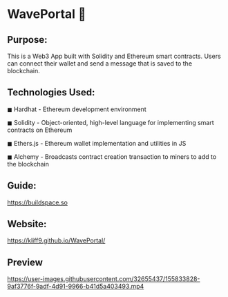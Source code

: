

# WavePortal 👋


## Purpose:

This is a Web3 App built with Solidity and Ethereum smart contracts. Users can connect their wallet and send a message that is saved to the blockchain.


## Technologies Used:

◼ Hardhat - Ethereum development environment

◼ Solidity - Object-oriented, high-level language for implementing smart contracts on Ethereum

◼ Ethers.js - Ethereum wallet implementation and utilities in JS

◼ Alchemy - Broadcasts contract creation transaction to miners to add to the blockchain



## Guide:

https://buildspace.so

## Website: 

https://kliff9.github.io/WavePortal/

## Preview

https://user-images.githubusercontent.com/32655437/155833828-9af3776f-9adf-4d91-9966-b41d5a403493.mp4

